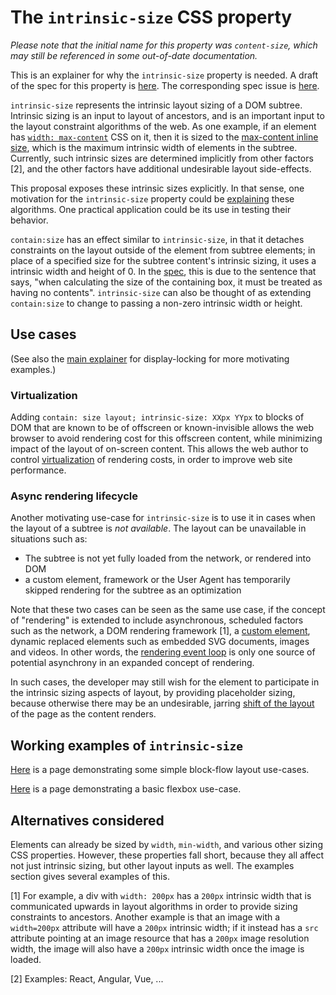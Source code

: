 # The `intrinsic-size` CSS property

_Please note that the initial name for this property was `content-size`, which may
still be referenced in some out-of-date documentation._

This is an explainer for why the `intrinsic-size` property is needed. A draft of
the spec for this property is
[here](https://drafts.csswg.org/css-sizing-4/#intrinsic-size-override). The corresponding
spec issue is [here](https://github.com/w3c/csswg-drafts/issues/4229).

`intrinsic-size` represents the intrinsic layout sizing of a DOM subtree.
Intrinsic sizing is an input to layout of ancestors, and is an important input
to the layout constraint algorithms of the web. As one example, if an element
has [`width: max-content`](https://drafts.csswg.org/css-sizing-3/#valdef-width-max-content)
CSS on it, then it is sized to the [max-content inline size](https://drafts.csswg.org/css-sizing-3/#max-content-inline-size),
which is the maximum intrinsic width of elements in the subtree.  Currently, such
intrinsic sizes are determined implicitly from other factors [2], and the other
factors have additional undesirable layout side-effects.

This proposal exposes these intrinsic sizes explicitly. In that sense, one
motivation for the `intrinsic-size` property could be
[explaining](https://extensiblewebmanifesto.org) these algorithms. One practical
application could be its use in testing their behavior.

`contain:size` has an effect similar to `intrinsic-size`, in that it detaches
constraints on the layout outside of the element from subtree elements; in place
of a specified size for the subtree content's intrinsic sizing, it uses a
intrinsic width and height of 0. In the
[spec](https://drafts.csswg.org/css-contain/#containment-size), this is due to
the sentence that says, "when calculating the size of the containing box, it
must be treated as having no contents". `intrinsic-size` can also be thought of
as extending `contain:size` to change to passing a non-zero intrinsic width or
height.

## Use cases

(See also the [main
explainer](https://github.com/WICG/display-locking/blob/master/README.md) for
display-locking for more motivating examples.)

### Virtualization

Adding `contain: size layout; intrinsic-size: XXpx YYpx` to blocks of DOM that
are known to be of offscreen or known-invisible  allows the web browser to avoid
rendering cost for this offscreen content, while minimizing impact of the layout
of on-screen content. This allows the web author to control
[virtualization](https://github.com/chrishtr/rendering/blob/master/virtualization.md)
of rendering costs, in order to improve web site performance.

### Async rendering lifecycle

Another motivating use-case for `intrinsic-size` is to use it in cases when the
layout of a subtree is *not available*. The layout can be unavailable in
situations such as:
* The subtree is not yet fully loaded from the network, or rendered into DOM
* a custom element, framework or the User Agent has temporarily skipped rendering
  for the subtree as an optimization

Note that these two cases can be seen as the same use case, if the concept of
"rendering" is extended to include asynchronous, scheduled factors such as the
network, a DOM rendering framework [1], a [custom
element](https://developer.mozilla.org/en-US/docs/Web/Web_Components/Using_custom_elements),
dynamic replaced elements such as embedded SVG documents, images and videos. In
other words, the [rendering event
loop](https://github.com/chrishtr/rendering/blob/master/rendering-event-loop.md)
is only one source of potential asynchrony in an expanded concept of rendering.

In such cases, the developer may still wish for the element to participate in
the intrinsic sizing aspects of layout, by providing placeholder sizing, because
otherwise there may be an undesirable, jarring [shift of the
layout](https://web.dev/layout-instability-api) of the page as the content
renders.


## Working examples of `intrinsic-size`

[Here](sample-code/intrinsic-size-block-flow-examples.html)
is a page demonstrating some simple block-flow layout use-cases.

[Here](sample-code/intrinsic-size-flexbox-examples.html)
is a page demonstrating a basic flexbox use-case.

## Alternatives considered

Elements can already be sized by `width`, `min-width`, and various other sizing
CSS properties. However, these properties fall short, because they all affect
not just intrinsic sizing, but other layout inputs as well. The examples section
gives several examples of this.


[1] For example, a div with `width: 200px` has a `200px` intrinsic width that is
communicated upwards in layout algorithms in order to provide sizing constraints
to ancestors. Another example is that an image with a `width=200px` attribute
will have a `200px` intrinsic width; if it instead has a `src` attribute
pointing at an image resource that has a `200px` image resolution width, the
image will also have a `200px` intrinsic width once the image is loaded.

[2] Examples: React, Angular, Vue, ...
